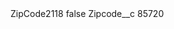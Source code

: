 <?xml version="1.0" encoding="UTF-8"?>
<CustomMetadata xmlns="http://soap.sforce.com/2006/04/metadata" xmlns:xsi="http://www.w3.org/2001/XMLSchema-instance" xmlns:xsd="http://www.w3.org/2001/XMLSchema">
    <label>ZipCode2118</label>
    <protected>false</protected>
    <values>
        <field>Zipcode__c</field>
        <value xsi:type="xsd:string">85720</value>
    </values>
</CustomMetadata>
